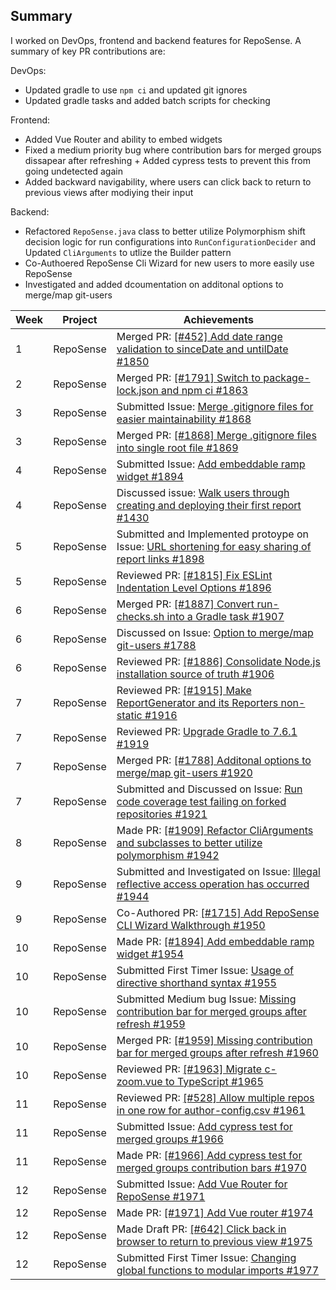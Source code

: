 ## Summary

I worked on DevOps, frontend and backend features for RepoSense. A summary of key PR contributions are:

DevOps:

- Updated gradle to use `npm ci` and updated git ignores
- Updated gradle tasks and added batch scripts for checking

Frontend:

- Added Vue Router and ability to embed widgets
- Fixed a medium priority bug where contribution bars for merged groups dissapear after refreshing + Added cypress tests to prevent this from going undetected again
- Added backward navigability, where users can click back to return to previous views after modiying their input

Backend:

- Refactored `RepoSense.java` class to better utilize Polymorphism shift decision logic for run configurations into `RunConfigurationDecider` and Updated `CliArguments` to utlize the Builder pattern
- Co-Authoered RepoSense Cli Wizard for new users to more easily use RepoSense
- Investigated and added dcoumentation on additonal options to merge/map git-users

| Week | Project   | Achievements                                                                                                                                             |
| ---- | --------- | -------------------------------------------------------------------------------------------------------------------------------------------------------- |
| 1    | RepoSense | Merged PR: [[#452] Add date range validation to sinceDate and untilDate #1850](https://github.com/reposense/RepoSense/pull/1850)                         |
| 2    | RepoSense | Merged PR: [[#1791] Switch to package-lock.json and npm ci #1863](https://github.com/reposense/RepoSense/pull/1863)                                      |
| 3    | RepoSense | Submitted Issue: [Merge .gitignore files for easier maintainability #1868](https://github.com/reposense/RepoSense/issues/1868)                           |
| 3    | RepoSense | Merged PR: [[#1868] Merge .gitignore files into single root file #1869](https://github.com/reposense/RepoSense/pull/1869)                                |
| 4    | RepoSense | Submitted Issue: [Add embeddable ramp widget #1894](https://github.com/reposense/RepoSense/issues/1894)                                                  |
| 4    | RepoSense | Discussed issue: [Walk users through creating and deploying their first report #1430](https://github.com/reposense/RepoSense/issues/1430)                |
| 5    | RepoSense | Submitted and Implemented protoype on Issue: [URL shortening for easy sharing of report links #1898](https://github.com/reposense/RepoSense/issues/1898) |
| 5    | RepoSense | Reviewed PR: [[#1815] Fix ESLint Indentation Level Options #1896](https://github.com/reposense/RepoSense/pull/1896)                                      |
| 6    | RepoSense | Merged PR: [[#1887] Convert run-checks.sh into a Gradle task #1907](https://github.com/reposense/RepoSense/pull/1907)                                    |
| 6    | RepoSense | Discussed on Issue: [Option to merge/map git-users #1788](https://github.com/reposense/RepoSense/issues/1788)                                            |
| 6    | RepoSense | Reviewed PR: [[#1886] Consolidate Node.js installation source of truth #1906](https://github.com/reposense/RepoSense/pull/1906)                          |
| 7    | RepoSense | Reviewed PR: [[#1915] Make ReportGenerator and its Reporters non-static #1916](https://github.com/reposense/RepoSense/pull/1916)                         |
| 7    | RepoSense | Reviewed PR: [Upgrade Gradle to 7.6.1 #1919](https://github.com/reposense/RepoSense/pull/1919)                                                           |
| 7    | RepoSense | Merged PR: [[#1788] Additonal options to merge/map git-users #1920](https://github.com/reposense/RepoSense/pull/1920)                                    |
| 7    | RepoSense | Submitted and Discussed on Issue: [Run code coverage test failing on forked repositories #1921](https://github.com/reposense/RepoSense/issues/1921)      |
| 8    | RepoSense | Made PR: [[#1909] Refactor CliArguments and subclasses to better utilize polymorphism #1942](https://github.com/reposense/RepoSense/pull/1942)           |
| 9    | RepoSense | Submitted and Investigated on Issue: [Illegal reflective access operation has occurred #1944](https://github.com/reposense/RepoSense/issues/1944)        |
| 9    | RepoSense | Co-Authored PR: [[#1715] Add RepoSense CLI Wizard Walkthrough #1950](https://github.com/reposense/RepoSense/pull/1950)                                   |
| 10   | RepoSense | Made PR: [[#1894] Add embeddable ramp widget #1954](https://github.com/reposense/RepoSense/pull/1954)                                                    |
| 10   | RepoSense | Submitted First Timer Issue: [Usage of directive shorthand syntax #1955](https://github.com/reposense/RepoSense/issues/1955)                             |
| 10   | RepoSense | Submitted Medium bug Issue: [Missing contribution bar for merged groups after refresh #1959](https://github.com/reposense/RepoSense/issues/1959)         |
| 10   | RepoSense | Merged PR: [[#1959] Missing contribution bar for merged groups after refresh #1960](https://github.com/reposense/RepoSense/pull/1960)                    |
| 10   | RepoSense | Reviewed PR: [[#1963] Migrate c-zoom.vue to TypeScript #1965](https://github.com/reposense/RepoSense/pull/1965)                                          |
| 11   | RepoSense | Reviewed PR: [[#528] Allow multiple repos in one row for author-config.csv #1961](https://github.com/reposense/RepoSense/pull/1961)                      |
| 11   | RepoSense | Submitted Issue: [Add cypress test for merged groups #1966](https://github.com/reposense/RepoSense/issues/1966)                                          |
| 11   | RepoSense | Made PR: [[#1966] Add cypress test for merged groups contribution bars #1970](https://github.com/reposense/RepoSense/pull/1970)                          |
| 12   | RepoSense | Submitted Issue: [Add Vue Router for RepoSense #1971](https://github.com/reposense/RepoSense/issues/1971)                                                |
| 12   | RepoSense | Made PR: [[#1971] Add Vue router #1974](https://github.com/reposense/RepoSense/pull/1974)                                                                |
| 12   | RepoSense | Made Draft PR: [[#642] Click back in browser to return to previous view #1975](https://github.com/reposense/RepoSense/pull/1975)                         |
| 12   | RepoSense | Submitted First Timer Issue: [Changing global functions to modular imports #1977](https://github.com/reposense/RepoSense/issues/1977)                    |
